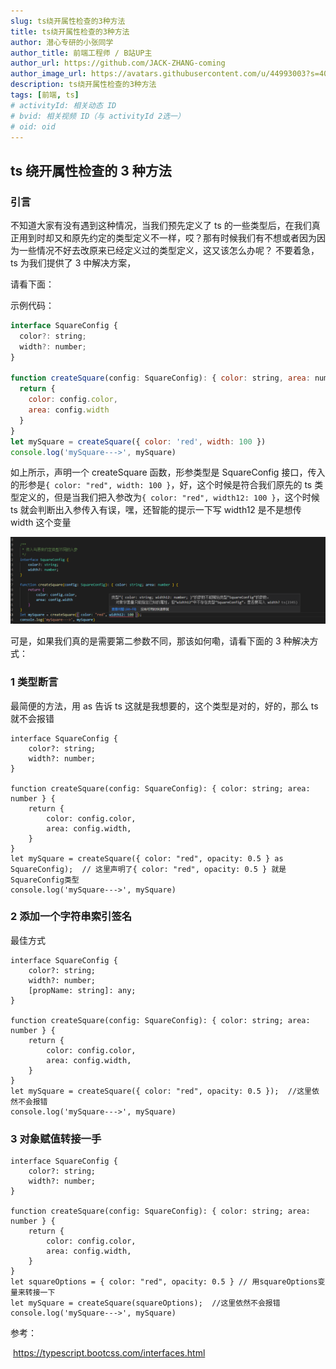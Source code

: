 ```yaml
---
slug: ts绕开属性检查的3种方法
title: ts绕开属性检查的3种方法
author: 潜心专研的小张同学
author_title: 前端工程师 / B站UP主
author_url: https://github.com/JACK-ZHANG-coming
author_image_url: https://avatars.githubusercontent.com/u/44993003?s=400&u=02570a73330dd7eeae310b302962c034b2833988&v=4
description: ts绕开属性检查的3种方法
tags: [前端, ts]
# activityId: 相关动态 ID
# bvid: 相关视频 ID（与 activityId 2选一）
# oid: oid
---
```


## **ts 绕开属性检查的 3 种方法**

### 引言

不知道大家有没有遇到这种情况，当我们预先定义了 ts 的一些类型后，在我们真正用到时却又和原先约定的类型定义不一样，哎？那有时候我们有不想或者因为因为一些情况不好去改原来已经定义过的类型定义，这又该怎么办呢？ 不要着急，ts 为我们提供了 3 中解决方案，

请看下面：

示例代码：

```javascript
interface SquareConfig {
  color?: string;
  width?: number;
}

function createSquare(config: SquareConfig): { color: string, area: number } {
  return {
    color: config.color,
    area: config.width
  }
}
let mySquare = createSquare({ color: 'red', width: 100 })
console.log('mySquare--->', mySquare)
```

如上所示，声明一个 createSquare 函数，形参类型是 SquareConfig 接口，传入的形参是`{ color: "red", width: 100 }`，好，这个时候是符合我们原先的 ts 类型定义的，但是当我们把入参改为`{ color: "red", width12: 100 }`，这个时候 ts 就会判断出入参传入有误，嘿，还智能的提示一下写 width12 是不是想传 width 这个变量

![image-20230301172449195](https://raw.githubusercontent.com/JACK-ZHANG-coming/map-depot/master/2023image-20230301172449195.png)

可是，如果我们真的是需要第二参数不同，那该如何嘞，请看下面的 3 种解决方式：

### 1 类型断言

最简便的方法，用 as 告诉 ts 这就是我想要的，这个类型是对的，好的，那么 ts 就不会报错

```
interface SquareConfig {
    color?: string;
    width?: number;
}

function createSquare(config: SquareConfig): { color: string; area: number } {
    return {
        color: config.color,
        area: config.width,
    }
}
let mySquare = createSquare({ color: "red", opacity: 0.5 } as SquareConfig);  // 这里声明了{ color: "red", opacity: 0.5 } 就是SquareConfig类型
console.log('mySquare--->', mySquare)
```

### 2 添加一个字符串索引签名

最佳方式

```
interface SquareConfig {
    color?: string;
    width?: number;
    [propName: string]: any;
}

function createSquare(config: SquareConfig): { color: string; area: number } {
    return {
        color: config.color,
        area: config.width,
    }
}
let mySquare = createSquare({ color: "red", opacity: 0.5 });  //这里依然不会报错
console.log('mySquare--->', mySquare)
```

### 3 对象赋值转接一手

```
interface SquareConfig {
    color?: string;
    width?: number;
}

function createSquare(config: SquareConfig): { color: string; area: number } {
    return {
        color: config.color,
        area: config.width,
    }
}
let squareOptions = { color: "red", opacity: 0.5 } // 用squareOptions变量来转接一下
let mySquare = createSquare(squareOptions);  //这里依然不会报错
console.log('mySquare--->', mySquare)
```

参考：

​ https://typescript.bootcss.com/interfaces.html
